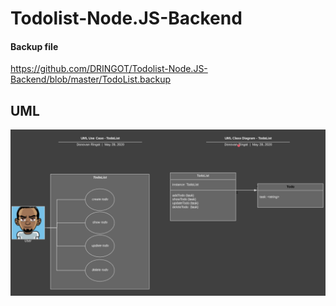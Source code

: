 # Todolist-Node.JS-Backend

#### Backup file
https://github.com/DRINGOT/Todolist-Node.JS-Backend/blob/master/TodoList.backup

## UML
![uml](https://raw.githubusercontent.com/DRINGOT/Todolist-Node.JS-Backend/master/UML/UML_Todolist.png)
